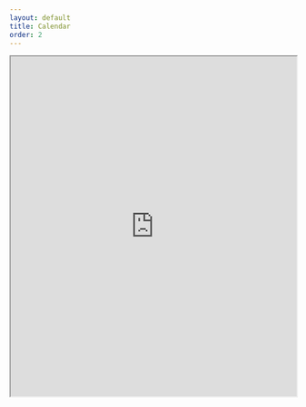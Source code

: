 ```yaml
---
layout: default
title: Calendar
order: 2
---
```


<iframe class="calendar" width="100%" height="600px" src="https://calendar.google.com/calendar/embed?src=frcteam1091%40gmail.com&ctz=America%2FChicago"/>